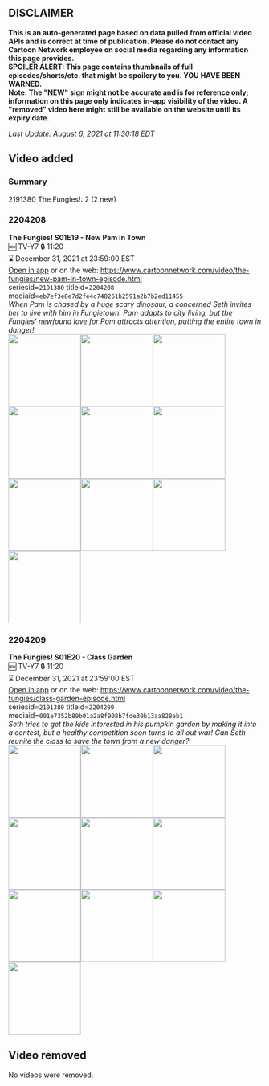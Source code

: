 ## DISCLAIMER
**This is an auto-generated page based on data pulled from official video APIs and is correct at time of publication. Please do not contact any Cartoon Network employee on social media regarding any information this page provides.**  
**SPOILER ALERT: This page contains thumbnails of full episodes/shorts/etc. that might be spoilery to you. YOU HAVE BEEN WARNED.**  
**Note: The "NEW" sign might not be accurate and is for reference only; information on this page only indicates in-app visibility of the video. A "removed" video here might still be available on the website until its expiry date.**  

_Last Update: August 6, 2021 at 11:30:18 EDT_
## Video added
### Summary
2191380 The Fungies!: 2 (2 new)  
### 2204208
**The Fungies! S01E19 - New Pam in Town**  
🆕 TV-Y7 🔒 11:20  
⌛ December 31, 2021 at 23:59:00 EST  
[Open in app](https://cnvideo.sercomkc.org/redirector.html?type=cnapp&seriesid=2191380&titleid=2204208&mediaid=eb7ef3e8e7d2fe4c748261b2591a2b7b2ed11455) or on the web: https://www.cartoonnetwork.com/video/the-fungies/new-pam-in-town-episode.html  
seriesid=`2191380` titleid=`2204208` mediaid=`eb7ef3e8e7d2fe4c748261b2591a2b7b2ed11455`  
_When Pam is chased by a huge scary dinosaur, a concerned Seth invites her to live with him in Fungietown. Pam adapts to city living, but the Fungies' newfound love for Pam attracts attention, putting the entire town in danger!_  
<a href="https://s3.amazonaws.com/cartoonorchestrator/2204208_001_1280x720.jpg"><img src="https://s3.amazonaws.com/cartoonorchestrator/2204208_001_640x360.jpg" height="144px" /></a><a href="https://s3.amazonaws.com/cartoonorchestrator/2204208_002_1280x720.jpg"><img src="https://s3.amazonaws.com/cartoonorchestrator/2204208_002_640x360.jpg" height="144px" /></a><a href="https://s3.amazonaws.com/cartoonorchestrator/2204208_003_1280x720.jpg"><img src="https://s3.amazonaws.com/cartoonorchestrator/2204208_003_640x360.jpg" height="144px" /></a><a href="https://s3.amazonaws.com/cartoonorchestrator/2204208_004_1280x720.jpg"><img src="https://s3.amazonaws.com/cartoonorchestrator/2204208_004_640x360.jpg" height="144px" /></a><a href="https://s3.amazonaws.com/cartoonorchestrator/2204208_005_1280x720.jpg"><img src="https://s3.amazonaws.com/cartoonorchestrator/2204208_005_640x360.jpg" height="144px" /></a><a href="https://s3.amazonaws.com/cartoonorchestrator/2204208_006_1280x720.jpg"><img src="https://s3.amazonaws.com/cartoonorchestrator/2204208_006_640x360.jpg" height="144px" /></a><a href="https://s3.amazonaws.com/cartoonorchestrator/2204208_007_1280x720.jpg"><img src="https://s3.amazonaws.com/cartoonorchestrator/2204208_007_640x360.jpg" height="144px" /></a><a href="https://s3.amazonaws.com/cartoonorchestrator/2204208_008_1280x720.jpg"><img src="https://s3.amazonaws.com/cartoonorchestrator/2204208_008_640x360.jpg" height="144px" /></a><a href="https://s3.amazonaws.com/cartoonorchestrator/2204208_009_1280x720.jpg"><img src="https://s3.amazonaws.com/cartoonorchestrator/2204208_009_640x360.jpg" height="144px" /></a><a href="https://s3.amazonaws.com/cartoonorchestrator/2204208_010_1280x720.jpg"><img src="https://s3.amazonaws.com/cartoonorchestrator/2204208_010_640x360.jpg" height="144px" /></a>
### 2204209
**The Fungies! S01E20 - Class Garden**  
🆕 TV-Y7 🔒 11:20  
⌛ December 31, 2021 at 23:59:00 EST  
[Open in app](https://cnvideo.sercomkc.org/redirector.html?type=cnapp&seriesid=2191380&titleid=2204209&mediaid=001e7352b89b01a2a8f908b7fde30b13aa828eb1) or on the web: https://www.cartoonnetwork.com/video/the-fungies/class-garden-episode.html  
seriesid=`2191380` titleid=`2204209` mediaid=`001e7352b89b01a2a8f908b7fde30b13aa828eb1`  
_Seth tries to get the kids interested in his pumpkin garden by making it into a contest, but a healthy competition soon turns to all out war! Can Seth reunite the class to save the town from a new danger?_  
<a href="https://s3.amazonaws.com/cartoonorchestrator/2204209_001_1280x720.jpg"><img src="https://s3.amazonaws.com/cartoonorchestrator/2204209_001_640x360.jpg" height="144px" /></a><a href="https://s3.amazonaws.com/cartoonorchestrator/2204209_002_1280x720.jpg"><img src="https://s3.amazonaws.com/cartoonorchestrator/2204209_002_640x360.jpg" height="144px" /></a><a href="https://s3.amazonaws.com/cartoonorchestrator/2204209_003_1280x720.jpg"><img src="https://s3.amazonaws.com/cartoonorchestrator/2204209_003_640x360.jpg" height="144px" /></a><a href="https://s3.amazonaws.com/cartoonorchestrator/2204209_004_1280x720.jpg"><img src="https://s3.amazonaws.com/cartoonorchestrator/2204209_004_640x360.jpg" height="144px" /></a><a href="https://s3.amazonaws.com/cartoonorchestrator/2204209_005_1280x720.jpg"><img src="https://s3.amazonaws.com/cartoonorchestrator/2204209_005_640x360.jpg" height="144px" /></a><a href="https://s3.amazonaws.com/cartoonorchestrator/2204209_006_1280x720.jpg"><img src="https://s3.amazonaws.com/cartoonorchestrator/2204209_006_640x360.jpg" height="144px" /></a><a href="https://s3.amazonaws.com/cartoonorchestrator/2204209_007_1280x720.jpg"><img src="https://s3.amazonaws.com/cartoonorchestrator/2204209_007_640x360.jpg" height="144px" /></a><a href="https://s3.amazonaws.com/cartoonorchestrator/2204209_008_1280x720.jpg"><img src="https://s3.amazonaws.com/cartoonorchestrator/2204209_008_640x360.jpg" height="144px" /></a><a href="https://s3.amazonaws.com/cartoonorchestrator/2204209_009_1280x720.jpg"><img src="https://s3.amazonaws.com/cartoonorchestrator/2204209_009_640x360.jpg" height="144px" /></a><a href="https://s3.amazonaws.com/cartoonorchestrator/2204209_010_1280x720.jpg"><img src="https://s3.amazonaws.com/cartoonorchestrator/2204209_010_640x360.jpg" height="144px" /></a>
## Video removed
No videos were removed.  
